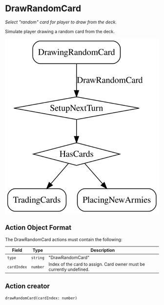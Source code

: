 

# DrawRandomCard

*Select "random" card for player to draw from the deck.*

Simulate player drawing a random card from the deck.

![DrawRandomCard state diagram](drawrandomcard.svg)
  

## Action Object Format
The DrawRandomCard actions must contain the following:

Field        | Type       | Description
------------ | ---------- | -----------
`type`     | `string` | "DrawRandomCard"
`cardIndex` | `number` | Index of the card to assign. Card owner must be currently undefined.


## Action creator
`drawRandomCard(cardIndex: number)`


  
  